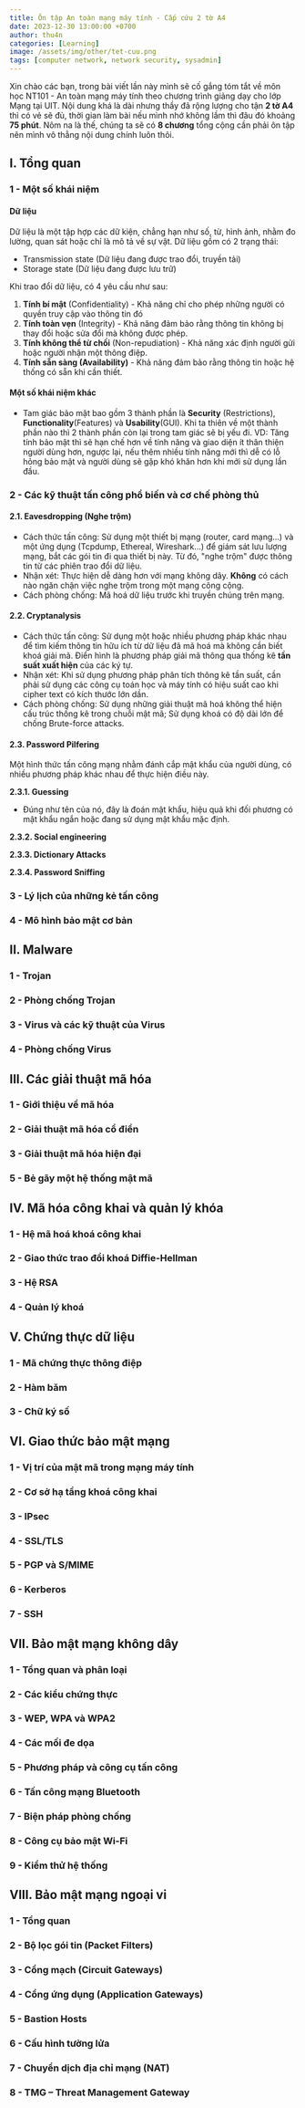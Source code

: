```yaml
---
title: Ôn tập An toàn mạng máy tính - Cấp cứu 2 tờ A4
date: 2023-12-30 13:00:00 +0700
author: thu4n
categories: [Learning]
image: /assets/img/other/tet-cuu.png
tags: [computer network, network security, sysadmin]
---
```


Xin chào các bạn, trong bài viết lần này mình sẽ cố gắng tóm tắt về môn học NT101 - An toàn mạng máy tính theo chương trình giảng dạy cho lớp Mạng tại UIT. Nội dung khá là dài nhưng thầy đã rộng lượng cho tận **2 tờ A4** thì có vẻ sẽ đủ, thời gian làm bài nếu mình nhớ không lầm thì đâu đó khoảng **75 phút**. Nôm na là thế, chúng ta sẽ có **8 chương** tổng cộng cần phải ôn tập nên mình vô thẳng nội dung chính luôn thôi.
## I. Tổng quan

### 1 - Một số khái niệm

#### Dữ liệu

Dữ liệu là một tập hợp các dữ kiện, chẳng hạn như số, từ, hình ảnh, nhằm đo lường, quan sát hoặc chỉ là mô tả về sự vật. Dữ liệu gồm có 2 trạng thái:
- Transmission state (Dữ liệu đang được trao đổi, truyền tải)
- Storage state (Dữ liệu đang được lưu trữ)

Khi trao đổi dữ liệu, có 4 yêu cầu như sau:
1. **Tính bí mật** (Confidentiality) - Khả năng chỉ cho phép những người có quyền truy cập vào thông tin đó
2. **Tính toàn vẹn** (Integrity) - Khả năng đảm bảo rằng thông tin không bị thay đổi hoặc sửa đổi mà không được phép. 
3. **Tính không thể từ chối** (Non-repudiation) - Khả năng xác định người gửi hoặc người nhận một thông điệp.
4. **Tính sẵn sàng (Availability)** - Khả năng đảm bảo rằng thông tin hoặc hệ thống có sẵn khi cần thiết.

#### Một số khái niệm khác

- Tam giác bảo mật bao gồm 3 thành phần là **Security** (Restrictions), **Functionality**(Features) và **Usability**(GUI). Khi ta thiên về một thành phần nào thì 2 thành phần còn lại trong tam giác sẽ bị yếu đi. VD: Tăng tính bảo mật thì sẽ hạn chế hơn về tính năng và giao diện ít thân thiện người dùng hơn, ngược lại, nếu thêm nhiều tính năng mới thì dễ có lỗ hỏng bảo mật và người dùng sẽ gặp khó khăn hơn khi mới sử dụng lần đầu.
### 2 - Các kỹ thuật tấn công phổ biến và cơ chế phòng thủ

#### 2.1. Eavesdropping (Nghe trộm)

- Cách thức tấn công: Sử dụng một thiết bị mạng (router, card mạng…) và một ứng dụng (Tcpdump, Ethereal, Wireshark…) để giám sát lưu lượng mạng, bắt các gói tin đi qua thiết bị này. Từ đó, "nghe trộm" được thông tin từ các phiên trao đổi dữ liệu.
- Nhận xét: Thực hiện dễ dàng hơn với mạng không dây. **Không** có cách nào ngăn chận việc nghe trộm trong một mạng công cộng.
- Cách phòng chống: Mã hoá dữ liệu trước khi truyền chúng trên mạng.

#### 2.2. Cryptanalysis

- Cách thức tấn công: Sử dụng một hoặc nhiều phương pháp khác nhau để tìm kiếm thông tin hữu ích từ dữ liệu đã mã hoá mà không cần biết khoá giải mã. Điển hình là phương pháp giải mã thông qua thống kê **tần suất xuất hiện** của các ký tự.
- Nhận xét: Khi sử dụng phương pháp phân tích thông kê tần suất, cần phải sử dụng các công cụ toán học và máy tính có hiệu suất cao khi cipher text có kích thước lớn dần.
- Cách phòng chống: Sử dụng những giải thuật mã hoá không thể hiện cấu trúc thống kê trong chuỗi mật mã; Sử dụng khoá có độ dài lớn để chống Brute-force attacks.

#### 2.3. Password Pilfering

Một hình thức tấn công mạng nhằm đánh cắp mật khẩu của người dùng, có nhiều phương pháp khác nhau để thực hiện điều này.

**2.3.1. Guessing**

- Đúng như tên của nó, đây là đoán mật khẩu, hiệu quả khi đối phương có mật khẩu ngắn hoặc đang sử dụng mật khẩu mặc định.

**2.3.2. Social engineering**

**2.3.3. Dictionary Attacks**

**2.3.4. Password Sniffing**


### 3 - Lý lịch của những kẻ tấn công

### 4 - Mô hình bảo mật cơ bản

## II. Malware

### 1 - Trojan

### 2 - Phòng chống Trojan

### 3 - Virus và các kỹ thuật của Virus

### 4 - Phòng chống Virus

## III. Các giải thuật mã hóa

### 1 - Giới thiệu về mã hóa

### 2 - Giải thuật mã hóa cổ điển

### 3 - Giải thuật mã hóa hiện đại

### 5 - Bẻ gãy một hệ thống mật mã

## IV. Mã hóa công khai và quản lý khóa

### 1 - Hệ mã hoá khoá công khai

### 2 - Giao thức trao đổi khoá Diffie-Hellman

### 3 - Hệ RSA

### 4 - Quản lý khoá

## V. Chứng thực dữ liệu

### 1 - Mã chứng thực thông điệp

### 2 - Hàm băm

### 3 - Chữ ký số

## VI. Giao thức bảo mật mạng

### 1 - Vị trí của mật mã trong mạng máy tính

### 2 - Cơ sở hạ tầng khoá công khai

### 3 - IPsec

### 4 - SSL/TLS

### 5 - PGP và S/MIME

### 6 - Kerberos

### 7 - SSH

## VII. Bảo mật mạng không dây

### 1 - Tổng quan và phân loại

### 2 - Các kiểu chứng thực

### 3 - WEP, WPA và WPA2

### 4 - Các mối đe dọa

### 5 - Phương pháp và công cụ tấn công

### 6 - Tấn công mạng Bluetooth

### 7 - Biện pháp phòng chống

### 8 - Công cụ bảo mật Wi-Fi

### 9 - Kiểm thử hệ thống

## VIII. Bảo mật mạng ngoại vi

### 1 - Tổng quan
### 2 - Bộ lọc gói tin (Packet Filters)
### 3 - Cổng mạch (Circuit Gateways)
### 4 - Cổng ứng dụng (Application Gateways)
### 5 - Bastion Hosts
### 6 - Cấu hình tường lửa
### 7 - Chuyển dịch địa chỉ mạng (NAT)
### 8 - TMG – Threat Management Gateway

